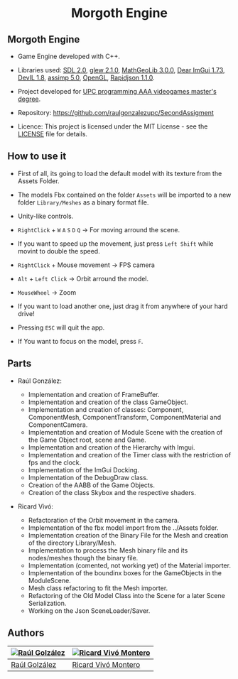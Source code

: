 <h1 align="center" style="border-bottom: none;">Morgoth Engine</h1>

## Morgoth Engine
- Game Engine developed with C++.
- Libraries used: [SDL 2.0](https://www.libsdl.org/), [glew 2.1.0](http://glew.sourceforge.net/), [MathGeoLib 3.0.0](https://github.com/juj/MathGeoLib/), [Dear ImGui 1.73](https://github.com/ocornut/imgui/), [DevIL 1.8](http://openil.sourceforge.net/), [assimp 5.0](https://github.com/assimp/assimp/), [OpenGL](https://www.opengl.org/), [Rapidjson 1.1.0](https://github.com/Tencent/rapidjson/).

- Project developed for [UPC programming AAA videogames master's degree](https://www.talent.upc.edu/ing/estudis/formacio/curs/201200/master-degree-advanced-programming-aaa-videogames/).


- Repository: https://github.com/raulgonzalezupc/SecondAssigment

- Licence: This project is licensed under the MIT License - see the [LICENSE](https://github.com/raulgonzalezupc/SecondAssigment/blob/master/LICENSE) file for details.

## How to use it
- First of all, its going to load the default model with its texture from the Assets Folder.

- The models Fbx contained on the folder `Assets` will be imported to a new folder `Library/Meshes` as a binary format file. 

- Unity-like controls.

- `RightClick` + `W` `A` `S` `D` `Q` &rarr; For moving arround the scene.
- If you want to speed up the movement, just press `Left Shift` while movint to double the speed. 

- `RightClick` + Mouse movement &rarr; FPS camera

- `Alt` + `Left Click` &rarr; Orbit arround the model.

- `MouseWheel` &rarr; Zoom

- If you want to load another one, just drag it from anywhere of your hard drive!

- Pressing `ESC` will quit the app.

- If You want to focus on the model, press `F`.


## Parts

- Raúl González:
	- Implementation and creation of FrameBuffer. 
	- Implementation and creation of the class GameObject.
	- Implementation and creation of classes: Component, ComponentMesh, ComponentTransform, ComponentMaterial and ComponentCamera.
	- Implementation and creation of Module Scene with the creation of the Game Object root, scene and Game. 
	- Implementation and creation of the Hierarchy with Imgui.
	- Implementation and creation of the Timer class with the restriction of fps and the clock. 
	- Implementation of the ImGui Docking. 
	- Implementation of the DebugDraw class. 
	- Creation of the AABB of the Game Objects. 
	- Creation of the class Skybox and the respective shaders. 
	
- Ricard Vivó:
	- Refactoration of the Orbit movement in the camera.
	- Implementation of the fbx model import from the ../Assets folder.
	- Implementation creation of the Binary File for the Mesh and creation of the directory Library/Mesh.
	- Implementation to process the Mesh binary file and its nodes/meshes though the binary file.
	- Implementation (comented, not working yet) of the Material importer.
	- Implementation of the boundinx boxes for the GameObjects in the ModuleScene.
	- Mesh class refactoring to fit the Mesh importer.
	- Refactoring of the Old Model Class into the Scene for a later Scene Serialization.
	- Working on the Json SceneLoader/Saver.


## Authors
| [![Raúl Golzález](https://github.com/raulgonzalezupc.png?size=10)](https://github.com/raulgonzalezupc) | [![Ricard Vivó Montero](https://github.com/RickyVimon.png?size=100)](https://github.com/RickyVimon) |
| ---- | ---- |
| [Raúl Golzález](https://github.com/raulgonzalezupc/) | [Ricard Vivó Montero](https://github.com/RickyVimon/) |



 

